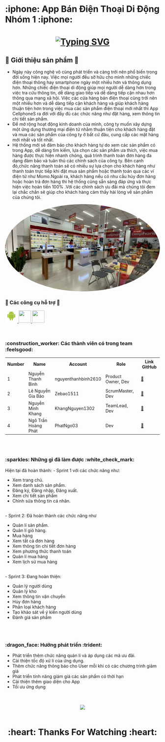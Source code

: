 <h1>
  :iphone: App Bán Điện Thoại Di Động Nhóm 1 :iphone:
</h1>
<h1 align="center">
  <a href="https://git.io/typing-svg"><img src="https://readme-typing-svg.herokuapp.com?font=Anton&weight=900&size=32&pause=1000&color=F70000&background=FFFFFF00&random=false&width=1000&height=60&lines=Welcome+you+to+our+company%3A+Schannel+with+CellphoneS+App" alt="Typing SVG" /></a>
</h1>


## :closed_book: Giới thiệu sản phẩm :green_book:
  - Ngày này công nghệ vô cùng phát triển và càng trởi nên phổ biến trong đời sống hiện nay. Việc mọi người đều sỡ hữu cho mình những chiếc điện thoại thông hay smartphone ngày một nhiều hơn và thông dụng hơn. Những chiếc điện thoại di động giúp mọi người dễ dàng hơn trong việc tra cứu thông tin, dễ dàng giao tiếp và dễ dàng tiếp cận nhau hơn thông qua mạng xã hội. Việc các cửa hàng bán điện thoại cũng trởi nên một nhiều hơn và dễ dàng tiếp cận khách hàng và giúp khách hàng thuận tiện hơn trong việc mua các sản phẩm điện thoại mới nhất thì App CellphoneS ra đời với đầy đủ các chức năng như đặt hàng, xem thông tin chi tiết sản phẩm.
  - Để mở rộng hoạt động kinh doanh của mình, công ty muốn xây dựng một ứng dụng thương mại điện tử nhằm thuận tiện cho khách hàng đặt và mua các sản phẩm của công ty ở bất cứ đâu, cung cấp các mặt hàng mới nhất và tốt nhất.
  - Hệ thống mới sẽ đảm bảo cho khách hàng tự do xem các sản phẩm có trong  App, dễ dàng tìm kiếm, lựa chọn các sản phẩm ưa thích, việc mua hàng được thực hiện nhanh chóng, quá trình thanh toán đơn hàng đa dạng đảm bảo và tuân thủ các chính sách của công ty. Bên cạnh đó,chức năng thanh toán sẽ có nhiều sự lựa chọn cho khách hàng như thanh toán trực tiếp khi đặt mua sản phẩm hoặc thanh toán qua các ví điện tử như Momo.Ngoài ra, khách hàng nếu có nhu cầu hủy đơn hàng hoặc hoàn trả đơn hàng thì hệ thống cũng sẵn sàng đáp ứng và thực hiện việc hoàn tiền 100% .Với các chính sách ưu đãi mà chúng tôi đem lại chắc chắn sẽ giúp cho khách hàng cảm thấy hài lòng về sản phẩm của chúng tôi.
<img src="cellphones.jpg" style="border-radius:50%" />
<br/>
<h3>🎨 Các công cụ hỗ trợ 🔧</h3>
<p align = "left">
  <a href="https://developer.android.com/studio" target ="_blank" rel="moreferrer"><img src="https://github.com/devicons/devicon/blob/master/icons/android/android-original-wordmark.svg" atl="andorid" width="40" height = "40"/>
  </a>
  <a href="https://firebase.google.com/?gad=1&gclid=CjwKCAjwysipBhBXEiwApJOcu_zqNv95jDB83Ghmir3J-m8zj4N2fCoE9dRUsf8ejJgxlpGM3J2yhxoCIOwQAvD_BwE&gclsrc=aw.ds" target="_blank" rel="moreferrer">
    <img src="https://www.vectorlogo.zone/logos/firebase/firebase-icon.svg" alth="firebase" width="40" height="40"/>
  </a>
  <a href="https://github.com/" target="_blank" rel="moreferrer">
    <img src="https://www.vectorlogo.zone/logos/github/github-tile.svg" alth="Github" width="40" height="40"/>
  </a>
</p>
<br/>
<h3>:construction_worker: Các thành viên có trong team :feelsgood:</h3>
 <table style="text-decoration:none" class="members">
        <tr>
            <th>Number</th>
            <th>Name</th>
            <th>Account</th>
            <th>Role</th>
            <th>Link GitHub</th>
        </tr>
        <tr>
            <td>1</td>
            <td>Nguyễn Thanh Bình</td>
            <td>nguyenthanhbinh2610</td>
            <td>Product Owner, Dev</td>
            <td><a href="https://github.com/nguyenthanhbinh2610">🐩</a></td>
        </tr>
        <tr>
            <td>2</td>
            <td>Lê Nguyễn Gia Bảo</td>
            <td>Zebao1511</td>
            <td>ScrumMaster, Dev</td>
            <td><a href="https://github.com/Zebao1511">🐉</a></td>
        </tr>
        <tr>
            <td>3</td>
            <td>Nguyễn Minh Khang</td>
            <td>KhangNguyen1302</td>
            <td>TeamLead, Dev</td>
            <td><a href="https://github.com/KhanKhan1302">🦏</a></td>
        </tr>
       <tr>
            <td>4</td>
            <td>Ngô Trần Hoàng Phát</td>
            <td>PhatNgo03</td>
            <td>Dev</td>
            <td><a href="https://github.com/PhatNgo03">🦅</a></tf>
        </tr>
    </table>
<br/>
<br/>
<h3>:sparkles: Những gì đã làm được :white_check_mark:</h3>
Hiện tại đã hoàn thành: 
- Sprint 1 với các chức năng như:
  <ul>
     <li>Xem trang chủ.</li>
     <li>Xem danh sách sản phẩm.</li>
     <li>Đăng ký, Đăng nhập, Đăng xuất.</li>
     <li>Xem chi tiết sản phẩm</li>
     <li>Chỉnh sửa thông tin cá nhân.</li>
  </ul>
  <br/>
- Sprint 2: Đã hoàn thành các chức năng như
  <ul>
     <li>Quản lí sản phẩm.</li>
     <li>Quản lí giỏ hàng.</li>
     <li>Mua hàng</li>
     <li>Xem tất cả đơn hàng</li>
     <li>Xem thông tin chi tiết đơn hàng</li>
     <li>Xem phương thức thanh toán</li>
     <li>Quản lí mua hàng</li>
     <li>Xem lịch sử mua hàng</li>
  </ul>
  <br/>
- Sprint 3: Đang hoàn thiện:
  <ul>
     <li>Quản lý người dùng</li>
     <li>Quản lý kho</li>
     <li>Xem thông tin vận chuyển</li>
     <li>Hủy đơn hàng</li>
     <li>Phân loại khách hàng</li>
     <li>Tạo khảo sát về ý kiến người dùng</li>
     <li>Đánh giá sản phẩm</li>
  </ul>
<br/>
<br/>
<h3>:dragon_face: Hướng phát triển :trident:</h3>
<ul>
   <li>Phát triển thêm chức năng quản lí và áp dụng các mã ưu đãi.</li>
   <li>Cải thiện tốc độ xử lí của ứng dụng.</li>
   <li>Thêm chức năng thông báo cho User mỗi khi có các chương trình giảm giá</li>
   <li>Phát triển tính năng giảm giá các sản phẩm có thời hạn</li>
   <li>Cải thiện thêm giao diện cho App</li>
   <li>Tối ưu ứng dụng</li>
</ul>
<br/>
<br/>
<div align="center">
  <img align="center" src="https://user-images.githubusercontent.com/74038190/225813708-98b745f2-7d22-48cf-9150-083f1b00d6c9.gif" width="800"/>
</div>
<br/>
<h1 align="center"> :heart: Thanks For Watching :heart: </h2>


